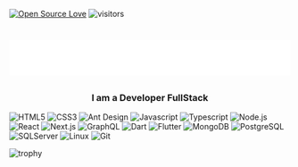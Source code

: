 [![Open Source Love](https://badges.frapsoft.com/os/v1/open-source.svg?v=102)](https://github.com/ellerbrock/open-source-badge/)
![visitors](https://visitor-badge.laobi.icu/badge?page_id=alexissniffer)

<h1 align="center">
  <img src="https://raw.githubusercontent.com/alexissniffer/alexissniffer/master/name.svg" alt="Alexis Sniffer" />
</h1>

<h3 align="center">I am a Developer FullStack</h3>

![HTML5](https://img.shields.io/badge/HTML5-%23E34F26.svg?style=for-the-badge&logo=html5&logoColor=white)
![CSS3](https://img.shields.io/badge/CSS3-%231572B6.svg?style=for-the-badge&logo=css3&logoColor=white)
![Ant Design](https://img.shields.io/badge/AntDesign-%230170FE.svg?style=for-the-badge&logo=antdesign&logoColor=white)
![Javascript](https://img.shields.io/badge/Javascript-%23323330.svg?style=for-the-badge&logo=javascript&logoColor=23F7DF1E)
![Typescript](https://img.shields.io/badge/Typescript-%233178C6.svg?style=for-the-badge&logo=typescript&logoColor=white)
![Node.js](https://img.shields.io/badge/Node.js-%23339933.svg?style=for-the-badge&logo=node.js&logoColor=white)
![React](https://img.shields.io/badge/React-%2361DAFB.svg?style=for-the-badge&logo=react&logoColor=white)
![Next.js](https://img.shields.io/badge/Next.js-%23000000.svg?style=for-the-badge&logo=next.js&logoColor=white)
![GraphQL](https://img.shields.io/badge/GraphQL-%23E10098.svg?style=for-the-badge&logo=graphql&logoColor=white)
![Dart](https://img.shields.io/badge/Dart-%230175C2.svg?style=for-the-badge&logo=dart&logoColor=white)
![Flutter](https://img.shields.io/badge/Flutter-%2302569B.svg?style=for-the-badge&logo=flutter&logoColor=white)
![MongoDB](https://img.shields.io/badge/MongoDB-%2347A248.svg?style=for-the-badge&logo=mongodb&logoColor=white)
![PostgreSQL](https://img.shields.io/badge/PostgreSQL-%234169E1.svg?style=for-the-badge&logo=postgresql&logoColor=white)
![SQLServer](https://img.shields.io/badge/SQLServer-%23CC2927.svg?style=for-the-badge&logo=microsoftsqlserver&logoColor=white)
![Linux](https://img.shields.io/badge/Linux-%23FCC624.svg?style=for-the-badge&logo=linux&logoColor=black)
![Git](https://img.shields.io/badge/Git-%23F05032.svg?style=for-the-badge&logo=git&logoColor=white)


![trophy](https://github-profile-trophy.vercel.app/?username=alexissniffer&theme=algolia&margin-w=15&margin-h=15&no-frame=true)

<!--START_SECTION:waka-->
<!--END_SECTION:waka-->
